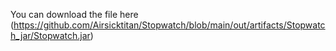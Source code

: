 You can download the file here (https://github.com/Airsicktitan/Stopwatch/blob/main/out/artifacts/Stopwatch_jar/Stopwatch.jar)
